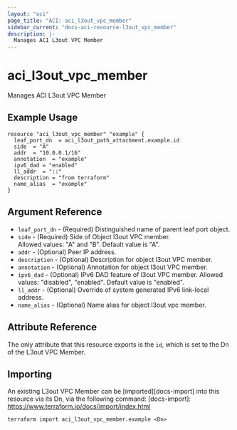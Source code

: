 ```yaml
---
layout: "aci"
page_title: "ACI: aci_l3out_vpc_member"
sidebar_current: "docs-aci-resource-l3out_vpc_member"
description: |-
  Manages ACI L3out VPC Member
---
```


# aci_l3out_vpc_member

Manages ACI L3out VPC Member

## Example Usage

```hcl
resource "aci_l3out_vpc_member" "example" {
  leaf_port_dn  = aci_l3out_path_attachment.example.id
  side  = "A"
  addr  = "10.0.0.1/16"
  annotation  = "example"
  ipv6_dad = "enabled"
  ll_addr  = "::"
  description = "from terraform"
  name_alias  = "example"
}
```

## Argument Reference

- `leaf_port_dn` - (Required) Distinguished name of parent leaf port object.
- `side` - (Required) Side of Object l3out VPC member.  
Allowed values: "A" and "B". Default value is "A".
- `addr` - (Optional) Peer IP address.
- `description` - (Optional) Description for object l3out VPC member.
- `annotation` - (Optional) Annotation for object l3out VPC member.
- `ipv6_dad` - (Optional) IPv6 DAD feature of l3out VPC member.
  Allowed values: "disabled", "enabled". Default value is "enabled".
- `ll_addr` - (Optional) Override of system generated IPv6 link-local address.
- `name_alias` - (Optional) Name alias for object l3out vpc member.

## Attribute Reference

The only attribute that this resource exports is the `id`, which is set to the Dn of the L3out VPC Member.

## Importing

An existing L3out VPC Member can be [imported][docs-import] into this resource via its Dn, via the following command:
[docs-import]: https://www.terraform.io/docs/import/index.html

```
terraform import aci_l3out_vpc_member.example <Dn>
```
